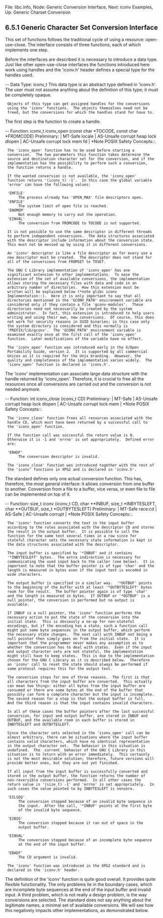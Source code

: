 File: libc.info,  Node: Generic Conversion Interface,  Next: iconv Examples,  Up: Generic Charset Conversion

6.5.1 Generic Character Set Conversion Interface
------------------------------------------------

This set of functions follows the traditional cycle of using a resource:
open-use-close.  The interface consists of three functions, each of
which implements one step.

   Before the interfaces are described it is necessary to introduce a
data type.  Just like other open-use-close interfaces the functions
introduced here work using handles and the 'iconv.h' header defines a
special type for the handles used.

 -- Data Type: iconv_t
     This data type is an abstract type defined in 'iconv.h'.  The user
     must not assume anything about the definition of this type; it must
     be completely opaque.

     Objects of this type can get assigned handles for the conversions
     using the 'iconv' functions.  The objects themselves need not be
     freed, but the conversions for which the handles stand for have to.

The first step is the function to create a handle.

 -- Function: iconv_t iconv_open (const char *TOCODE, const char
          *FROMCODE)
     Preliminary: | MT-Safe locale | AS-Unsafe corrupt heap lock dlopen
     | AC-Unsafe corrupt lock mem fd | *Note POSIX Safety Concepts::.

     The 'iconv_open' function has to be used before starting a
     conversion.  The two parameters this function takes determine the
     source and destination character set for the conversion, and if the
     implementation has the possibility to perform such a conversion,
     the function returns a handle.

     If the wanted conversion is not available, the 'iconv_open'
     function returns '(iconv_t) -1'.  In this case the global variable
     'errno' can have the following values:

     'EMFILE'
          The process already has 'OPEN_MAX' file descriptors open.
     'ENFILE'
          The system limit of open file is reached.
     'ENOMEM'
          Not enough memory to carry out the operation.
     'EINVAL'
          The conversion from FROMCODE to TOCODE is not supported.

     It is not possible to use the same descriptor in different threads
     to perform independent conversions.  The data structures associated
     with the descriptor include information about the conversion state.
     This must not be messed up by using it in different conversions.

     An 'iconv' descriptor is like a file descriptor as for every use a
     new descriptor must be created.  The descriptor does not stand for
     all of the conversions from FROMSET to TOSET.

     The GNU C Library implementation of 'iconv_open' has one
     significant extension to other implementations.  To ease the
     extension of the set of available conversions, the implementation
     allows storing the necessary files with data and code in an
     arbitrary number of directories.  How this extension must be
     written will be explained below (*note glibc iconv
     Implementation::).  Here it is only important to say that all
     directories mentioned in the 'GCONV_PATH' environment variable are
     considered only if they contain a file 'gconv-modules'.  These
     directories need not necessarily be created by the system
     administrator.  In fact, this extension is introduced to help users
     writing and using their own, new conversions.  Of course, this does
     not work for security reasons in SUID binaries; in this case only
     the system directory is considered and this normally is
     'PREFIX/lib/gconv'.  The 'GCONV_PATH' environment variable is
     examined exactly once at the first call of the 'iconv_open'
     function.  Later modifications of the variable have no effect.

     The 'iconv_open' function was introduced early in the X/Open
     Portability Guide, version 2.  It is supported by all commercial
     Unices as it is required for the Unix branding.  However, the
     quality and completeness of the implementation varies widely.  The
     'iconv_open' function is declared in 'iconv.h'.

   The 'iconv' implementation can associate large data structure with
the handle returned by 'iconv_open'.  Therefore, it is crucial to free
all the resources once all conversions are carried out and the
conversion is not needed anymore.

 -- Function: int iconv_close (iconv_t CD)
     Preliminary: | MT-Safe | AS-Unsafe corrupt heap lock dlopen |
     AC-Unsafe corrupt lock mem | *Note POSIX Safety Concepts::.

     The 'iconv_close' function frees all resources associated with the
     handle CD, which must have been returned by a successful call to
     the 'iconv_open' function.

     If the function call was successful the return value is 0.
     Otherwise it is -1 and 'errno' is set appropriately.  Defined error
     are:

     'EBADF'
          The conversion descriptor is invalid.

     The 'iconv_close' function was introduced together with the rest of
     the 'iconv' functions in XPG2 and is declared in 'iconv.h'.

   The standard defines only one actual conversion function.  This has,
therefore, the most general interface: it allows conversion from one
buffer to another.  Conversion from a file to a buffer, vice versa, or
even file to file can be implemented on top of it.

 -- Function: size_t iconv (iconv_t CD, char **INBUF, size_t
          *INBYTESLEFT, char **OUTBUF, size_t *OUTBYTESLEFT)
     Preliminary: | MT-Safe race:cd | AS-Safe | AC-Unsafe corrupt |
     *Note POSIX Safety Concepts::.

     The 'iconv' function converts the text in the input buffer
     according to the rules associated with the descriptor CD and stores
     the result in the output buffer.  It is possible to call the
     function for the same text several times in a row since for
     stateful character sets the necessary state information is kept in
     the data structures associated with the descriptor.

     The input buffer is specified by '*INBUF' and it contains
     '*INBYTESLEFT' bytes.  The extra indirection is necessary for
     communicating the used input back to the caller (see below).  It is
     important to note that the buffer pointer is of type 'char' and the
     length is measured in bytes even if the input text is encoded in
     wide characters.

     The output buffer is specified in a similar way.  '*OUTBUF' points
     to the beginning of the buffer with at least '*OUTBYTESLEFT' bytes
     room for the result.  The buffer pointer again is of type 'char'
     and the length is measured in bytes.  If OUTBUF or '*OUTBUF' is a
     null pointer, the conversion is performed but no output is
     available.

     If INBUF is a null pointer, the 'iconv' function performs the
     necessary action to put the state of the conversion into the
     initial state.  This is obviously a no-op for non-stateful
     encodings, but if the encoding has a state, such a function call
     might put some byte sequences in the output buffer, which perform
     the necessary state changes.  The next call with INBUF not being a
     null pointer then simply goes on from the initial state.  It is
     important that the programmer never makes any assumption as to
     whether the conversion has to deal with states.  Even if the input
     and output character sets are not stateful, the implementation
     might still have to keep states.  This is due to the implementation
     chosen for the GNU C Library as it is described below.  Therefore
     an 'iconv' call to reset the state should always be performed if
     some protocol requires this for the output text.

     The conversion stops for one of three reasons.  The first is that
     all characters from the input buffer are converted.  This actually
     can mean two things: either all bytes from the input buffer are
     consumed or there are some bytes at the end of the buffer that
     possibly can form a complete character but the input is incomplete.
     The second reason for a stop is that the output buffer is full.
     And the third reason is that the input contains invalid characters.

     In all of these cases the buffer pointers after the last successful
     conversion, for input and output buffer, are stored in INBUF and
     OUTBUF, and the available room in each buffer is stored in
     INBYTESLEFT and OUTBYTESLEFT.

     Since the character sets selected in the 'iconv_open' call can be
     almost arbitrary, there can be situations where the input buffer
     contains valid characters, which have no identical representation
     in the output character set.  The behavior in this situation is
     undefined.  The _current_ behavior of the GNU C Library in this
     situation is to return with an error immediately.  This certainly
     is not the most desirable solution; therefore, future versions will
     provide better ones, but they are not yet finished.

     If all input from the input buffer is successfully converted and
     stored in the output buffer, the function returns the number of
     non-reversible conversions performed.  In all other cases the
     return value is '(size_t) -1' and 'errno' is set appropriately.  In
     such cases the value pointed to by INBYTESLEFT is nonzero.

     'EILSEQ'
          The conversion stopped because of an invalid byte sequence in
          the input.  After the call, '*INBUF' points at the first byte
          of the invalid byte sequence.

     'E2BIG'
          The conversion stopped because it ran out of space in the
          output buffer.

     'EINVAL'
          The conversion stopped because of an incomplete byte sequence
          at the end of the input buffer.

     'EBADF'
          The CD argument is invalid.

     The 'iconv' function was introduced in the XPG2 standard and is
     declared in the 'iconv.h' header.

   The definition of the 'iconv' function is quite good overall.  It
provides quite flexible functionality.  The only problems lie in the
boundary cases, which are incomplete byte sequences at the end of the
input buffer and invalid input.  A third problem, which is not really a
design problem, is the way conversions are selected.  The standard does
not say anything about the legitimate names, a minimal set of available
conversions.  We will see how this negatively impacts other
implementations, as demonstrated below.

